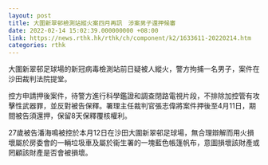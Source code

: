 ```yaml
---
layout: post
title: 大圍新翠邨檢測站縱火案四月再訊　涉案男子還押候審
date: 2022-02-14 15:02:39.000000000 +08:00
link: https://news.rthk.hk/rthk/ch/component/k2/1633611-20220214.htm
categories: rthk
---
```


大圍新翠邨足球場的新冠病毒檢測站前日疑被人縱火，警方拘捕一名男子，案件在沙田裁判法院提堂。

控方申請押後案件，待警方進行科學鑑證和調查閉路電視片段，不排除加控管有攻擊性武器罪，並反對被告保釋。署理主任裁判官張志偉將案件押後至4月11日，期間被告須還押，保留8天保釋覆核權利。

27歲被告潘海鳴被控於本月12日在沙田大圍新翠邨足球場，無合理辯解而用火損壞屬於房委會的一輛垃圾車及屬於衞生署的一塊藍色帳篷帆布，意圖損壞該財產或罔顧該財產是否會被損壞。
